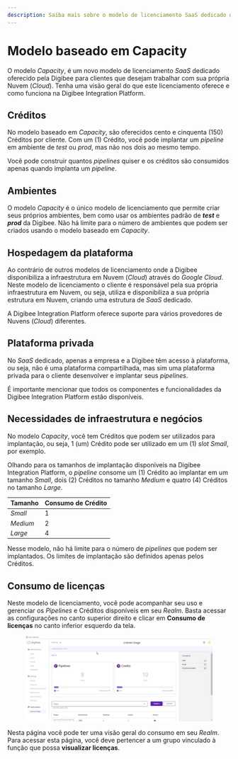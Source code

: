 ```yaml
---
description: Saiba mais sobre o modelo de licenciamento SaaS dedicado da Digibee.
---
```


# Modelo baseado em Capacity

O modelo _Capacity_, é um novo modelo de licenciamento _SaaS_ dedicado oferecido pela Digibee para clientes que desejam trabalhar com sua própria Nuvem (_Cloud_). Tenha uma visão geral do que este licenciamento oferece e como funciona na Digibee Integration Platform.

## Créditos

No modelo baseado em _Capacity_, são oferecidos cento e cinquenta (150) Créditos por cliente. Com um (1) Crédito, você pode implantar um _pipeline_ em ambiente de _test_ ou _prod_, mas não nos dois ao mesmo tempo.&#x20;

Você pode construir quantos _pipelines_ quiser e os créditos são consumidos apenas quando implanta um _pipeline_.

## Ambientes

O modelo _Capacity_ é o único modelo de licenciamento que permite criar seus próprios ambientes, bem como usar os ambientes padrão de _**test**_ e _**prod**_ da Digibee. Não há limite para o número de ambientes que podem ser criados usando o modelo baseado em _Capacity_.

## Hospedagem da plataforma

Ao contrário de outros modelos de licenciamento onde a Digibee disponibiliza a infraestrutura em Nuvem (_Cloud_) através do _Google Cloud_. Neste modelo de licenciamento o cliente é responsável pela sua própria infraestrutura em Nuvem, ou seja, utiliza e disponibiliza a sua própria estrutura em Nuvem, criando uma estrutura de _SaaS_ dedicado.&#x20;

A Digibee Integration Platform oferece suporte para vários provedores de Nuvens (_Cloud_) diferentes.

## Plataforma privada

No _SaaS_ dedicado, apenas a empresa e a Digibee têm acesso à plataforma, ou seja, não é uma plataforma compartilhada, mas sim uma plataforma privada para o cliente desenvolver e implantar seus _pipelines_.

É importante mencionar que todos os componentes e funcionalidades da Digibee Integration Platform estão disponíveis.

## Necessidades de infraestrutura e negócios

No modelo _Capacity_, você tem Créditos que podem ser utilizados para implantação, ou seja, 1 (um) Crédito pode ser utilizado em um (1) _slot Small_, por exemplo.

Olhando para os tamanhos de implantação disponíveis na Digibee Integration Platform, o _pipeline_ consome um (1) Crédito ao implantar em um tamanho _Small_, dois (2) Créditos no tamanho _Medium_ e quatro (4) Créditos no tamanho _Large_.

| Tamanho  | Consumo de Crédito |
| -------- | ------------------ |
| _Small_  | 1                  |
| _Medium_ | 2                  |
| _Large_  | 4                  |

Nesse modelo, não há limite para o número de _pipelines_ que podem ser implantados. Os limites de implantação são definidos apenas pelos Créditos.

## Consumo de licenças

Neste modelo de licenciamento, você pode acompanhar seu uso e gerenciar os _Pipelines_ e Créditos disponíveis em seu _Realm_. Basta acessar as configurações no canto superior direito e clicar em **Consumo de licenças** no canto inferior esquerdo da tela.

<figure><img src="../../.gitbook/assets/License usage - credits - engl.jpg" alt=""><figcaption></figcaption></figure>

Nesta página você pode ter uma visão geral do consumo em seu _Realm_. Para acessar esta página, você deve pertencer a um grupo vinculado à função que possa **visualizar licenças**.
